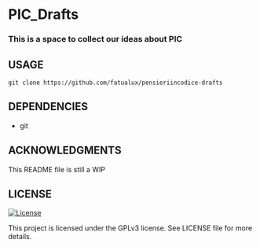 # PIC_Drafts

### This is a space to collect our ideas about PIC

## USAGE

```
git clone https://github.com/fatualux/pensieriincodice-drafts
```

## DEPENDENCIES

- git

## ACKNOWLEDGMENTS

This README file is still a WIP


## LICENSE

[![License](https://img.shields.io/badge/License-GPL%20v3-blue.svg)](http://www.gnu.org/licenses/gpl-3.0)

This project is licensed under the GPLv3 license.
See LICENSE file for more details.



